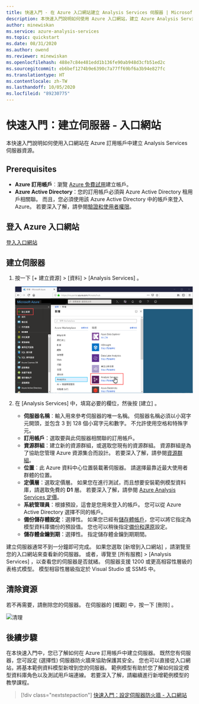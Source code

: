 ```yaml
---
title: 快速入門 - 在 Azure 入口網站建立 Analysis Services 伺服器 | Microsoft Docs
description: 本快速入門說明如何使用 Azure 入口網站，建立 Azure Analysis Services 伺服器執行個體。
author: minewiskan
ms.service: azure-analysis-services
ms.topic: quickstart
ms.date: 08/31/2020
ms.author: owend
ms.reviewer: minewiskan
ms.openlocfilehash: 488e7c84e481edd1b136fe90ab948d3cfb51ed2c
ms.sourcegitcommit: eb6bef1274b9e6390c7a77ff69bf6a3b94e827fc
ms.translationtype: HT
ms.contentlocale: zh-TW
ms.lasthandoff: 10/05/2020
ms.locfileid: "89230775"
---
```

# <a name="quickstart-create-a-server---portal"></a>快速入門：建立伺服器 - 入口網站

本快速入門說明如何使用入口網站在 Azure 訂用帳戶中建立 Analysis Services 伺服器資源。

## <a name="prerequisites"></a>Prerequisites 

* **Azure 訂用帳戶**︰瀏覽 [Azure 免費試用](https://azure.microsoft.com/offers/ms-azr-0044p/)建立帳戶。
* **Azure Active Directory**：您的訂用帳戶必須與 Azure Active Directory 租用戶相關聯。 而且，您必須使用該 Azure Active Directory 中的帳戶來登入 Azure。 若要深入了解，請參閱[驗證和使用者權限](analysis-services-manage-users.md)。

## <a name="sign-in-to-the-azure-portal"></a>登入 Azure 入口網站 

[登入入口網站](https://portal.azure.com)


## <a name="create-a-server"></a>建立伺服器

1. 按一下 [+ 建立資源]   > [資料]   > [Analysis Services]  。

    ![入口網站](./media/analysis-services-create-server/aas-create-server-portal.png)

2. 在 [Analysis Services]  中，填寫必要的欄位，然後按 [建立]  。
   
   * **伺服器名稱**︰輸入用來參考伺服器的唯一名稱。 伺服器名稱必須以小寫字元開頭，並包含 3 到 128 個小寫字元和數字。 不允許使用空格和特殊字元。
   * **訂用帳戶**：選取要與此伺服器相關聯的訂用帳戶。
   * **資源群組**：建立新的資源群組，或選取您現有的資源群組。 資源群組是為了協助您管理 Azure 資源集合而設計。 若要深入了解，請參閱[資源群組](../azure-resource-manager/management/overview.md)。
   * **位置**︰此 Azure 資料中心位置裝載著伺服器。 請選擇最靠近最大使用者群體的位置。
   * **定價層**：選取定價層。 如果您在進行測試，而且想要安裝範例模型資料庫，請選取免費的 **D1** 層。 若要深入了解，請參閱 [Azure Analysis Services 定價](https://azure.microsoft.com/pricing/details/analysis-services/)。 
   * **系統管理員**：根據預設，這會是您用來登入的帳戶。 您可以從 Azure Active Directory 選擇不同的帳戶。
   * **備份儲存體設定**：選擇性。 如果您已經有[儲存體帳戶](../storage/common/storage-introduction.md)，您可以將它指定為模型資料庫備份的預設值。 您也可以稍後指定[備份和還原](analysis-services-backup.md)設定。
   * **儲存體金鑰到期**：選擇性。 指定儲存體金鑰到期期間。

建立伺服器通常不到一分鐘即可完成。 如果您選取 [新增到入口網站]  ，請瀏覽至您的入口網站來查看新的伺服器。 或者，導覽至 [所有服務]   > [Analysis Services]  ，以查看您的伺服器是否就緒。 伺服器支援 1200 或更高相容性層級的表格式模型。 模型相容性層級指定於 Visual Studio 或 SSMS 中。

## <a name="clean-up-resources"></a>清除資源

若不再需要，請刪除您的伺服器。 在伺服器的 [概觀]  中，按一下 [刪除]  。 

 ![清理](./media/analysis-services-create-server/aas-create-server-cleanup.png)


## <a name="next-steps"></a>後續步驟
在本快速入門中，您已了解如何在 Azure 訂用帳戶中建立伺服器。 既然您有伺服器，您可設定 (選擇性) 伺服器防火牆來協助保護其安全。 您也可以直接從入口網站，將基本範例資料模型新增到您的伺服器。 範例模型有助於您了解如何設定模型資料庫角色以及測試用戶端連線。 若要深入了解，請繼續進行新增範例模型的教學課程。

> [!div class="nextstepaction"]
> [快速入門：設定伺服器防火牆 - 入口網站](analysis-services-qs-firewall.md)   